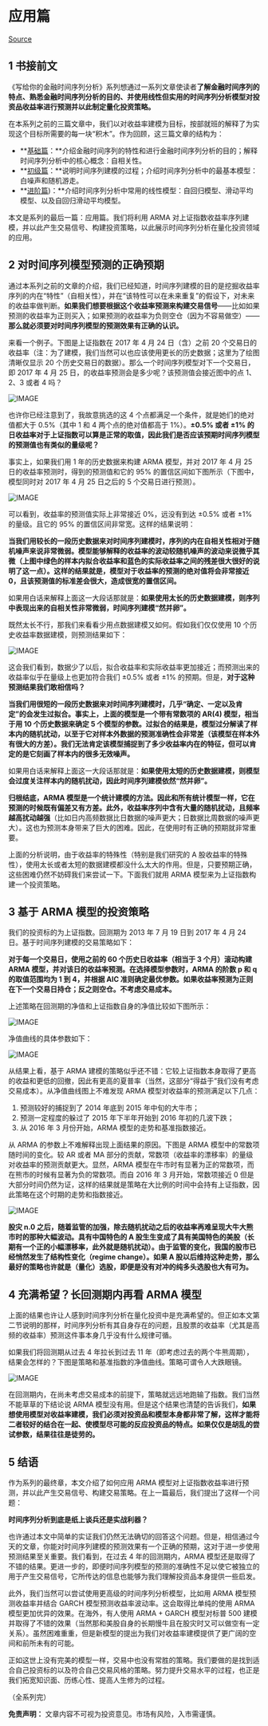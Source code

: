 # 应用篇

[Source](https://zhuanlan.zhihu.com/p/38322638 "Permalink to 写给你的金融时间序列分析：应用篇")

## 1 书接前文

《写给你的金融时间序列分析》系列想通过一系列文章使读者**了解金融时间序列的特点、熟悉金融时间序列分析的目的、并使用线性但实用的时间序列分析模型对投资品收益率进行预测并以此制定量化投资策略。**

在本系列之前的三篇文章中，我们以对收益率建模为目标，按部就班的解释了为实现这个目标所需要的每一块“积木”。作为回顾，这三篇文章的结构为：

* **[基础篇](../01-basic/)：**介绍金融时间序列的特性和进行金融时间序列分析的目的；解释时间序列分析中的核心概念：自相关性。
* **[初级篇](../02-primer/)：**说明时间序列建模的过程；介绍时间序列分析中的最基本模型：白噪声和随机游走。
* **[进阶篇](../03-advance/))：**介绍时间序列分析中常用的线性模型：自回归模型、滑动平均模型、以及自回归滑动平均模型。

本文是系列的最后一篇：应用篇。我们将利用 ARMA 对上证指数收益率序列建模，并以此产生交易信号、构建投资策略，以此展示时间序列分析在量化投资领域的应用。

## 2 对时间序列模型预测的正确预期

通过本系列之前的文章的介绍，我们已经知道，时间序列建模的目的是挖掘收益率序列的内在“特性”（自相关性），并在“该特性可以在未来重复”的假设下，对未来的收益率做判断。**如果我们想要根据这个收益率预测来构建交易信号**——比如如果预测的收益率为正则买入；如果预测的收益率为负则空仓（因为不容易做空）——**那么就必须要对时间序列模型的预测效果有正确的认识。**

来看一个例子。下图是上证指数在 2017 年 4 月 24 日（含）之前 20 个交易日的收益率（注：为了建模，我们当然可以也应该使用更长的历史数据；这里为了绘图清晰仅显示 20 个历史交易日的数据）。那么一个时间序列模型对下一个交易日，即 2017 年 4 月 25 日，的收益率预测会是多少呢？该预测值会接近图中的点 1、2、3 或者 4 吗？

![IMAGE](../../images/time-series/11E2B2A4D34FE9165452B26A501B5A7A.jpg)

也许你已经注意到了，我故意挑选的这 4 个点都满足一个条件，就是她们的绝对值都大于 0.5%（其中 1 和 4 两个点的绝对值都高于 1%）。**±0.5% 或者 ±1% 的日收益率对于上证指数可以算是正常的取值，因此我们是否应该预期时间序列模型的预测值也有类似的量级呢？**

事实上，如果我们用 1 年的历史数据来构建 ARMA 模型，并对 2017 年 4 月 25 日的收益率预测时，得到的预测值和它的 95% 的置信区间如下图所示（下图中，模型同时对 2017 年 4 月 25 日之后的 5 个交易日进行预测）。

![IMAGE](../../images/time-series/D1D1342BD441468DD2056BF43E92BF2A.jpg)

可以看到，收益率的预测值实际上非常接近 0%，远没有到达 ±0.5% 或者 ±1% 的量级。且它的 95% 的置信区间非常宽。这样的结果说明：

**当我们用较长的一段历史数据来对时间序列建模时，序列的内在自相关性相对于随机噪声来说非常微弱。模型能够解释的收益率的波动较随机噪声的波动来说微乎其微（上图中绿色的样本内拟合收益率和蓝色的实际收益率之间的残差很大很好的说明了这一点）。这样的结果就是，模型对于收益率的预测的绝对值将会非常接近 0，且该预测值的标准差会很大，造成很宽的置信区间。**

如果用白话来解释上面这一大段话那就是：**如果使用太长的历史数据建模，则序列中表现出来的自相关性非常微弱，时间序列建模“然并卵”。**

既然太长不行，那我们来看看少用点数据建模又如何。假如我们仅仅使用 10 个历史收益率数据建模，则预测结果如下：

![IMAGE](../../images/time-series/BA660E590FE4D74800B5CFE26CF6FC8A.jpg)

这会我们看到，数据少了以后，拟合收益率和实际收益率更加接近；而预测出来的收益率似乎在量级上也更加符合我们 ±0.5% 或者 ±1% 的预期。但是，**对于这种预测结果我们敢相信吗？**

**当我们用很短的一段历史数据来对时间序列建模时，几乎“确定、一定以及肯定”的会发生过拟合。事实上，上面的模型是一个带有常数项的 AR(4) 模型，相当于用 10 个历史数据来确定 5 个模型的参数。过拟合的结果是，模型过分解读了样本内的随机扰动，以至于它对样本外数据的预测准确性会非常差（该模型在样本外有很大的方差）。我们无法肯定该模型捕捉到了多少收益率内在的特征，但可以肯定的是它刻画了样本内的很多无效噪声。**

如果用白话来解释上面这一大段话那就是：**如果使用太短的历史数据建模，则模型会过度关注样本内的随机扰动，因此时间序列建模依然“然并卵”。**

**归根结底，ARMA 模型是一个统计建模的方法。因此和所有统计模型一样，它在预测的时候既有偏差又有方差。此外，收益率序列中含有大量的随机扰动，且频率越高扰动越强**（比如日内高频数据比日数据的噪声更大；日数据比周数据的噪声更大）。这也为预测本身带来了巨大的困难。因此，在使用时有正确的预期就非常重要。

上面的分析说明，由于收益率的特殊性（特别是我们研究的 A 股收益率的特殊性），使用太长或者太短的数据建模都没什么太大的作用。但是，只要预期正确，这些困难仍然不妨碍我们来尝试一下。下面我们就用 ARMA 模型来为上证指数构建一个投资策略。

## 3 基于 ARMA 模型的投资策略

我们的投资标的为上证指数。回测期为 2013 年 7 月 19 日到 2017 年 4 月 24 日。基于时间序列建模的交易策略如下：

**对于每一个交易日，使用之前的 60 个历史日收益率（相当于 3 个月）滚动构建 ARMA 模型，并对该日的收益率预测。在选择模型参数时，ARMA 的阶数 p 和 q 的取值范围均为 1 到 4，并根据 AIC 准则确定最优参数。如果收益率预测为正则在下一个交易日持仓；反之则空仓。不考虑交易成本。**

上述策略在回测期的净值和上证指数自身的净值比较如下图所示：

![IMAGE](../../images/time-series/D7FE44D27A039DDA33260F05D3552E49.jpg)

净值曲线的具体参数如下：

![IMAGE](../../images/time-series/0C371E203A68837B5D457CE6611C2151.jpg)

从结果上看，基于 ARMA 建模的策略似乎还不错：它较上证指数本身取得了更高的收益和更低的回撤，因此有更高的夏普率（当然，这部分“得益于”我们没有考虑交易成本）。从净值曲线图上不难发现 ARMA 模型对收益率的预测满足以下几点：

1. 预测较好的捕捉到了 2014 年底到 2015 年中旬的大牛市；
2. 预测一定程度的躲过了 2015 年下半年开始到 2016 年初的几波下跌；
3. 从 2016 年 3 月份开始，ARMA 模型的走势和基准指数接近。

从 ARMA 的参数上不难解释出现上面结果的原因。下图是 ARMA 模型中的常数项随时间的变化。较 AR 或者 MA 部分的贡献，常数项（收益率的漂移率）的量级对收益率的预测贡献更大。显然，ARMA 模型在牛市时有显著为正的常数项，而在熊市的时候有显著为负的常数项。而自 2016 年 3 月开始，常数项接近 0 但是大部分时间仍然为证，这样的结果就是策略在大比例的时间中会持有上证指数，因此策略在这个时期的走势和指数接近。

![IMAGE](../../images/time-series/C0B6B3AC4968526810A3537E36E52B4A.jpg)

**股灾 n.0 之后，随着监管的加强，除去随机扰动之后的收益率再难呈现大牛大熊市时的那种大幅波动。具有中国特色的 A 股生生变成了具有美国特色的美股（长期有一个正的小幅漂移率，此外就是随机扰动）。由于监管的变化，我国的股市已经悄然发生了结构性变化（regime change）。如果 A 股以后维持这种走势，那么最好的策略也许就是（量化）选股，即便是没有对冲的纯多头选股也大有可为。**

## 4 充满希望？长回测期内再看 ARMA 模型

上面的结果也许让人感到时间序列分析在量化投资中是充满希望的。但正如本文第二节说明的那样，时间序列分析有其自身存在的问题，且股票的收益率（尤其是高频的收益率）预测这件事本身几乎没有什么规律可循。

如果我们将回测期从过去 4 年拉长到过去 11 年（即考虑过去的两个牛熊周期），结果会怎样的？下图是策略和基准指数的净值曲线。策略可谓令人大跌眼镜。

![IMAGE](../../images/time-series/7125C389E7FF6544B7244894A3115D7B.jpg)

在回测期内，在尚未考虑交易成本的前提下，策略就远远地跑输了指数。我们当然不能草草的下结论说 ARMA 模型没有用。但是这个结果也清楚的告诉我们，**如果想使用模型对收益率建模，我们必须对投资品和模型本身都非常了解，这样才能将二者较好的结合在一起、使模型尽可能的反应投资品的特点。如果仅仅是胡乱的尝试参数，结果往往是徒劳的。**

## 5 结语

作为系列的最终章，本文介绍了如何应用 ARMA 模型对上证指数收益率进行预测，并以此产生交易信号、构建交易策略。在上一篇最后，我们提出了这样一个问题：

**时间序列分析到底是纸上谈兵还是实战利器？**

也许通过本文中简单的实证我们仍然无法确切的回答这个问题。但是，相信通过今天的文章，你能对时间序列建模的预测效果有一个正确的预期，这对于进一步使用预测结果至关重要。我们看到，在过去 4 年的回测期内，ARMA 模型还是取得了不错的结果。更进一步的，即便时间序列模型的预测的准确性不足以使它被独立的用于产生交易信号，它所传达的信息也能够为我们理解投资品本身提供一些启发。

此外，我们当然可以尝试使用更高级的时间序列分析模型，比如用 ARMA 模型预测收益率并结合 GARCH 模型预测收益率波动率。这会取得比单纯的使用 ARMA 模型更加优异的效果。在海外，有人使用 ARMA + GARCH 模型对标普 500 建模并取得了不错的效果（当然那和美股自身的长期慢牛且在股灾时又可以做空有一定关系）。虽然困难重重，但是新模型的提出为我们对收益率建模提供了更广阔的空间和前所未有的可能。

正如这世上没有完美的模型一样，交易中也没有常胜的策略。我们要做的是找到适合自己投资标的以及符合自己交易风格的策略。努力提升交易水平的过程，也正是我们拓宽知识面、历练心性、提高人生修为的过程。

（全系列完）

**免责声明：** 文章内容不可视为投资意见。市场有风险，入市需谨慎。